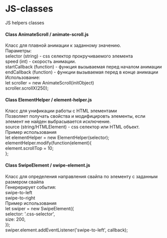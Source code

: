 # JS-classes
JS helpers classes

#### Class AnimateScroll / animate-scroll.js

  Класс для плавной анимации к заданному значению.  
  Параметры:  
selector (string) - css селектор прокручиваемого элемента  
speed (int) - скорость анимации.  
startCallback (function) - функция вызываемая перед началом анимации  
endCallback (function) - функции вызываемая перед в конце анимации  
  Использование:  
let scroller = new AnimateScroll(initObject)  
scroller.scrollX(250);  

#### Class ElementHelper / element-helper.js

  Класс для унификации работы с HTML элементами  
Позволяет получать свойства и модифицировть элементы, если элемент не найден выбрасывается исключение.  
source (string/HTMLElement) - css селектор или HTML объект.  
  Пример использования  
let elementHelper = new ElementHelper(selector);  
elementHelper.modify(function(element){  
  element.scrollTop = 10;  
};  


#### Class SwipeElement / swipe-element.js

   Класс для определения направления свайпа по элементу с заданным размером свайпа  
Генерерирует события:  
swipe-to-left  
swipe-to-right  
   Пример использования  
let swiper = new SwipeElement({  
    selector: '.css-selector',  
    size: 200,  
});  
swiper.element.addEventListener('swipe-to-left', callback);  


